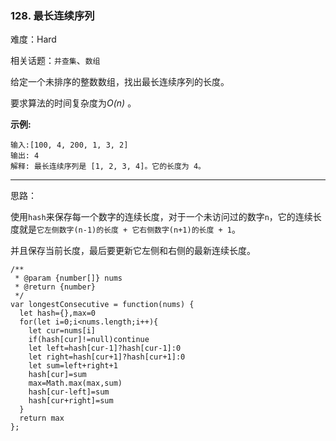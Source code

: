 ### 128. 最长连续序列

难度：Hard

相关话题：`并查集`、`数组`

给定一个未排序的整数数组，找出最长连续序列的长度。



要求算法的时间复杂度为*O(n)* 。



**示例:** 



```
输入:[100, 4, 200, 1, 3, 2]
输出: 4
解释: 最长连续序列是 [1, 2, 3, 4]。它的长度为 4。
```



-----

思路：

使用`hash`来保存每一个数字的连续长度，对于一个未访问过的数字`n`，它的连续长度就是`它左侧数字(n-1)的长度 + 它右侧数字(n+1)的长度 + 1`。

并且保存当前长度，最后要更新它左侧和右侧的最新连续长度。

```
/**
 * @param {number[]} nums
 * @return {number}
 */
var longestConsecutive = function(nums) {
  let hash={},max=0
  for(let i=0;i<nums.length;i++){
    let cur=nums[i]
    if(hash[cur]!=null)continue
    let left=hash[cur-1]?hash[cur-1]:0
    let right=hash[cur+1]?hash[cur+1]:0
    let sum=left+right+1
    hash[cur]=sum
    max=Math.max(max,sum)
    hash[cur-left]=sum
    hash[cur+right]=sum
  }
  return max
};
```

